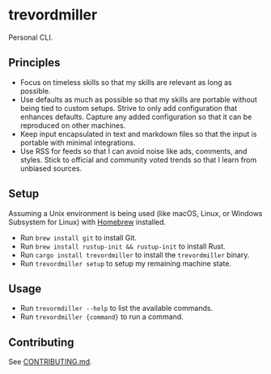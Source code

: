 # trevordmiller

Personal CLI.

## Principles

- Focus on timeless skills so that my skills are relevant as long as possible.
- Use defaults as much as possible so that my skills are portable without being tied to custom setups. Strive to only add configuration that enhances defaults. Capture any added configuration so that it can be reproduced on other machines. 
- Keep input encapsulated in text and markdown files so that the input is portable with minimal integrations.
- Use RSS for feeds so that I can avoid noise like ads, comments, and styles. Stick to official and community voted trends so that I learn from unbiased sources.

## Setup

Assuming a Unix environment is being used (like macOS, Linux, or Windows Subsystem for Linux) with [Homebrew](https://brew.sh) installed.

- Run `brew install git` to install Git.
- Run `brew install rustup-init && rustup-init` to install Rust.
- Run `cargo install trevordmiller` to install the `trevordmiller` binary.
- Run `trevordmiller setup` to setup my remaining machine state.

## Usage

- Run `trevormdiller --help` to list the available commands.
- Run `trevordmiller {command}` to run a command.

## Contributing

See [CONTRIBUTING.md](./CONTRIBUTING.md).
